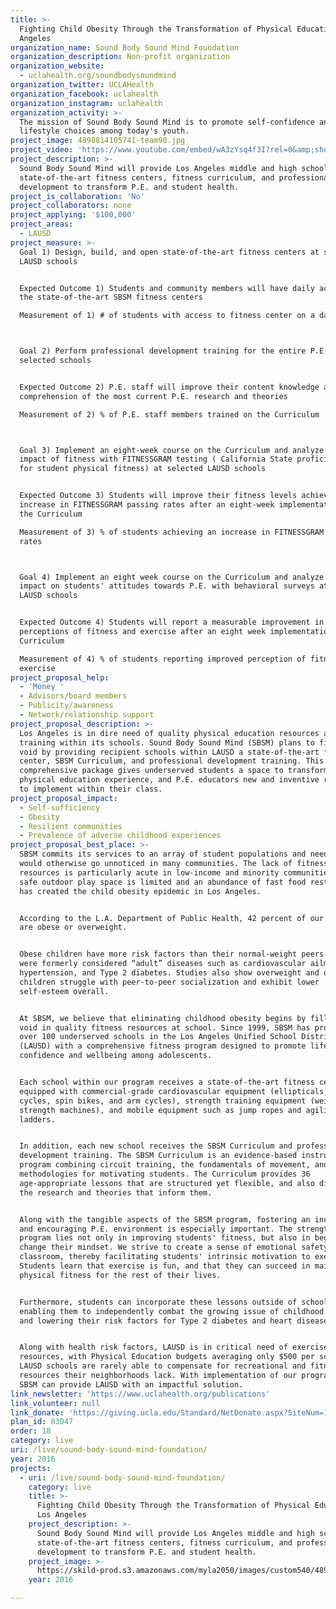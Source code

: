```yaml
---
title: >-
  Fighting Child Obesity Through the Transformation of Physical Education in Los
  Angeles
organization_name: Sound Body Sound Mind Foundation
organization_description: Non-profit organization
organization_website:
  - uclahealth.org/soundbodysoundmind
organization_twitter: UCLAHealth
organization_facebook: uclahealth
organization_instagram: uclahealth
organization_activity: >-
  The mission of Sound Body Sound Mind is to promote self-confidence and healthy
  lifestyle choices among today's youth.
project_image: 4898814105741-team90.jpg
project_video: 'https://www.youtube.com/embed/wA3zYsq4f3I?rel=0&amp;showinfo=0'
project_description: >-
  Sound Body Sound Mind will provide Los Angeles middle and high schools
  state-of-the-art fitness centers, fitness curriculum, and professional
  development to transform P.E. and student health.
project_is_collaboration: 'No'
project_collaborators: none
project_applying: '$100,000'
project_areas:
  - LAUSD
project_measure: >-
  Goal 1) Design, build, and open state-of-the-art fitness centers at selected
  LAUSD schools


  Expected Outcome 1) Students and community members will have daily access to
  the state-of-the-art SBSM fitness centers

  Measurement of 1) # of students with access to fitness center on a daily basis



  Goal 2) Perform professional development training for the entire P.E. staff at
  selected schools


  Expected Outcome 2) P.E. staff will improve their content knowledge and
  comprehension of the most current P.E. research and theories

  Measurement of 2) % of P.E. staff members trained on the Curriculum



  Goal 3) Implement an eight-week course on the Curriculum and analyze the
  impact of fitness with FITNESSGRAM testing ( California State proficiency test
  for student physical fitness) at selected LAUSD schools


  Expected Outcome 3) Students will improve their fitness levels achieving a 25%
  increase in FITNESSGRAM passing rates after an eight-week implementation of
  the Curriculum

  Measurement of 3) % of students achieving an increase in FITNESSGRAM passing
  rates



  Goal 4) Implement an eight week course on the Curriculum and analyze the
  impact on students' attitudes towards P.E. with behavioral surveys at selected
  LAUSD schools 


  Expected Outcome 4) Students will report a measurable improvement in their
  perceptions of fitness and exercise after an eight week implementation of the
  Curriculum

  Measurement of 4) % of students reporting improved perception of fitness and
  exercise
project_proposal_help:
  - 'Money '
  - Advisors/board members
  - Publicity/awareness
  - Network/relationship support
project_proposal_description: >-
  Los Angeles is in dire need of quality physical education resources and
  training within its schools. Sound Body Sound Mind (SBSM) plans to fill this
  void by providing recipient schools within LAUSD a state-of-the-art fitness
  center, SBSM Curriculum, and professional development training. This
  comprehensive package gives underserved students a space to transform their
  physical education experience, and P.E. educators new and inventive resources
  to implement within their class.
project_proposal_impact:
  - Self-sufficiency
  - Obesity
  - Resilient communities
  - Prevalence of adverse childhood experiences
project_proposal_best_place: >-
  SBSM commits its services to an array of student populations and needs that
  would otherwise go unnoticed in many communities. The lack of fitness
  resources is particularly acute in low-income and minority communities where
  safe outdoor play space is limited and an abundance of fast food restaurants
  has created the child obesity epidemic in Los Angeles. 


  According to the L.A. Department of Public Health, 42 percent of our children
  are obese or overweight. 


  Obese children have more risk factors than their normal-weight peers for what
  were formerly considered “adult” diseases such as cardiovascular ailments,
  hypertension, and Type 2 diabetes. Studies also show overweight and obese
  children struggle with peer-to-peer socialization and exhibit lower
  self-esteem overall. 


  At SBSM, we believe that eliminating childhood obesity begins by filling the
  void in quality fitness resources at school. Since 1999, SBSM has provided
  over 100 underserved schools in the Los Angeles Unified School District
  (LAUSD) with a comprehensive fitness program designed to promote lifelong
  confidence and wellbeing among adolescents. 


  Each school within our program receives a state-of-the-art fitness center
  equipped with commercial-grade cardiovascular equipment (ellipticals, hybrid
  cycles, spin bikes, and arm cycles), strength training equipment (weights and
  strength machines), and mobile equipment such as jump ropes and agility
  ladders. 


  In addition, each new school receives the SBSM Curriculum and professional
  development training. The SBSM Curriculum is an evidence-based instructional
  program combining circuit training, the fundamentals of movement, and
  methodologies for motivating students. The Curriculum provides 36
  age-appropriate lessons that are structured yet flexible, and also discusses
  the research and theories that inform them.


  Along with the tangible aspects of the SBSM program, fostering an inclusive
  and encouraging P.E. environment is especially important. The strength of our
  program lies not only in improving students' fitness, but also in beginning to
  change their mindset. We strive to create a sense of emotional safety in the
  classroom, thereby facilitating students' intrinsic motivation to exercise.
  Students learn that exercise is fun, and that they can succeed in maintaining
  physical fitness for the rest of their lives.


  Furthermore, students can incorporate these lessons outside of school, thus
  enabling them to independently combat the growing issue of childhood obesity
  and lowering their risk factors for Type 2 diabetes and heart disease. 


  Along with health risk factors, LAUSD is in critical need of exercise
  resources, with Physical Education budgets averaging only $500 per school.
  LAUSD schools are rarely able to compensate for recreational and fitness
  resources their neighborhoods lack. With implementation of our program model,
  SBSM can provide LAUSD with an impactful solution.
link_newsletter: 'https://www.uclahealth.org/publications'
link_volunteer: null
link_donate: 'https://giving.ucla.edu/Standard/NetDonate.aspx?SiteNum=1188'
plan_id: 83047
order: 18
category: live
uri: /live/sound-body-sound-mind-foundation/
year: 2016
projects:
  - uri: /live/sound-body-sound-mind-foundation/
    category: live
    title: >-
      Fighting Child Obesity Through the Transformation of Physical Education in
      Los Angeles
    project_description: >-
      Sound Body Sound Mind will provide Los Angeles middle and high schools
      state-of-the-art fitness centers, fitness curriculum, and professional
      development to transform P.E. and student health.
    project_image: >-
      https://skild-prod.s3.amazonaws.com/myla2050/images/custom540/4898814105741-team90.jpg
    year: 2016

---
```

